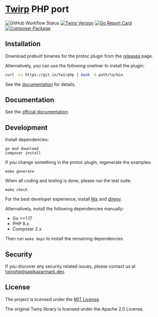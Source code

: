 # [Twirp](https://twitchtv.github.io/twirp/) PHP port

![GitHub Workflow Status](https://img.shields.io/github/workflow/status/twirphp/twirp/CI?style=flat-square)
[![Twirp Version](http://img.shields.io/badge/twirp%20version-v7-orange.svg?style=flat-square)](https://twitchtv.github.io/twirp/docs/spec_v7.html)
[![Go Report Card](https://goreportcard.com/badge/github.com/twirphp/twirp?style=flat-square)](https://goreportcard.com/report/github.com/twirphp/twirp)
[![Composer Package](http://img.shields.io/badge/composer-twirp%2Ftwirp-green.svg?style=flat-square)](https://packagist.org/packages/twirp/twirp)


## Installation

Download prebuilt binaries for the protoc plugin from the [releases](https://github.com/twirphp/twirp/releases) page.

Alternatively, you can use the following oneliner to install the plugin:

```bash
curl -Ls https://git.io/twirphp | bash -b path/to/bin
```

See the [documentation](https://twirphp.readthedocs.io/en/latest/getting-started/installation.html) for details.


## Documentation

See the [official documentation](http://twirphp.readthedocs.io).


## Development

Install dependencies:

```shell
go mod download
composer install
```

If you change something in the protoc plugin, regenerate the examples:

```shell
make generate
```

When all coding and testing is done, please run the test suite:

```shell
make check
```

For the best developer experience, install [Nix](https://builtwithnix.org/) and [direnv](https://direnv.net/).

Alternatively, install the following dependencies manually:

- Go >=1.17
- PHP 8.x
- Composer 2.x

Then run `make deps` to install the remaining dependencies.


## Security

If you discover any security related issues, please contact us at [twirphp@sagikazarmark.dev](mailto:twirphp@sagikazarmark.dev).


## License

The project is licensed under the [MIT License](LICENSE).

The original Twirp library is licensed under the Apache 2.0 License.
